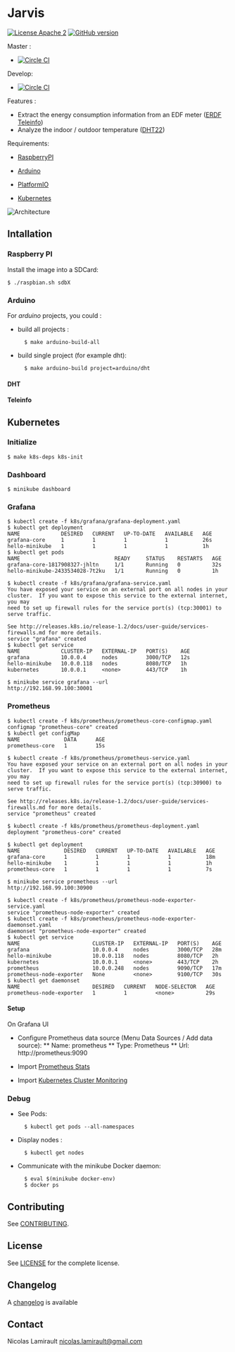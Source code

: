# Jarvis

[![License Apache 2][badge-license]](LICENSE)
[![GitHub version](https://badge.fury.io/gh/zeiot%2Frasphome.svg)](https://badge.fury.io/gh/zeiot%2Frasphome)


Master :
* [![Circle CI](https://circleci.com/gh/zeiot/jarvis/tree/master.svg?style=svg)](https://circleci.com/gh/zeiot/jarvis/tree/master)

Develop:
* [![Circle CI](https://circleci.com/gh/zeiot/jarvis/tree/develop.svg?style=svg)](https://circleci.com/gh/zeiot/jarvis/tree/develop)

Features :

* Extract the energy consumption information from an EDF meter ([ERDF Teleinfo][])
* Analyze the indoor / outdoor temperature ([DHT22][])

Requirements:

* [RaspberryPI][]

* [Arduino][]
* [PlatformIO][]

* [Kubernetes][]

![Architecture](jarvis.svg)

## Intallation

### Raspberry PI

Install the image into a SDCard:

    $ ./raspbian.sh sdbX


### Arduino

For *arduino* projects, you could :

* build all projects :

        $ make arduino-build-all

* build single project (for example dht):

        $ make arduino-build project=arduino/dht

#### DHT

#### Teleinfo


## Kubernetes

### Initialize

    $ make k8s-deps k8s-init

### Dashboard

    $ minikube dashboard

### Grafana

    $ kubectl create -f k8s/grafana/grafana-deployment.yaml
    $ kubectl get deployment
    NAME             DESIRED   CURRENT   UP-TO-DATE   AVAILABLE   AGE
    grafana-core     1         1         1            1           26s
    hello-minikube   1         1         1            1           1h
    $ kubectl get pods
    NAME                              READY     STATUS    RESTARTS   AGE
    grafana-core-1817908327-jhltn     1/1       Running   0          32s
    hello-minikube-2433534028-7t2ku   1/1       Running   0          1h

    $ kubectl create -f k8s/grafana/grafana-service.yaml
    You have exposed your service on an external port on all nodes in your
    cluster.  If you want to expose this service to the external internet, you may
    need to set up firewall rules for the service port(s) (tcp:30001) to serve traffic.

    See http://releases.k8s.io/release-1.2/docs/user-guide/services-firewalls.md for more details.
    service "grafana" created
    $ kubectl get service
    NAME             CLUSTER-IP   EXTERNAL-IP   PORT(S)    AGE
    grafana          10.0.0.4     nodes         3000/TCP   12s
    hello-minikube   10.0.0.118   nodes         8080/TCP   1h
    kubernetes       10.0.0.1     <none>        443/TCP    1h

    $ minikube service grafana --url
    http://192.168.99.100:30001

### Prometheus

    $ kubectl create -f k8s/prometheus/prometheus-core-configmap.yaml
    configmap "prometheus-core" created
    $ kubectl get configMap
    NAME              DATA      AGE
    prometheus-core   1         15s

    $ kubectl create -f k8s/prometheus/prometheus-service.yaml
    You have exposed your service on an external port on all nodes in your
    cluster.  If you want to expose this service to the external internet, you may
    need to set up firewall rules for the service port(s) (tcp:30900) to serve traffic.

    See http://releases.k8s.io/release-1.2/docs/user-guide/services-firewalls.md for more details.
    service "prometheus" created

    $ kubectl create -f k8s/prometheus/prometheus-deployment.yaml
    deployment "prometheus-core" created

    $ kubectl get deployment
    NAME              DESIRED   CURRENT   UP-TO-DATE   AVAILABLE   AGE
    grafana-core      1         1         1            1           18m
    hello-minikube    1         1         1            1           1h
    prometheus-core   1         1         1            1           7s

    $ minikube service prometheus --url
    http://192.168.99.100:30900

    $ kubectl create -f k8s/prometheus/prometheus-node-exporter-service.yaml
    service "prometheus-node-exporter" created
    $ kubectl create -f k8s/prometheus/prometheus-node-exporter-daemonset.yaml
    daemonset "prometheus-node-exporter" created
    $ kubectl get service
    NAME                       CLUSTER-IP   EXTERNAL-IP   PORT(S)    AGE
    grafana                    10.0.0.4     nodes         3000/TCP   28m
    hello-minikube             10.0.0.118   nodes         8080/TCP   2h
    kubernetes                 10.0.0.1     <none>        443/TCP    2h
    prometheus                 10.0.0.248   nodes         9090/TCP   17m
    prometheus-node-exporter   None         <none>        9100/TCP   30s
    $ kubectl get daemonset
    NAME                       DESIRED   CURRENT   NODE-SELECTOR   AGE
    prometheus-node-exporter   1         1         <none>          29s

#### Setup

On Grafana UI

* Configure Prometheus data source (Menu Data Sources / Add data source):
** Name: prometheus
** Type: Prometheus
** Url: http://prometheus:9090

* Import [Prometheus Stats](https://grafana.net/dashboards/159)
* Import [Kubernetes Cluster Monitoring](https://grafana.net/dashboards/162)


### Debug

* See Pods:

        $ kubectl get pods --all-namespaces

* Display nodes :

        $ kubectl get nodes

* Communicate with the minikube Docker daemon:

        $ eval $(minikube docker-env)
        $ docker ps


## Contributing

See [CONTRIBUTING](CONTRIBUTING.md).


## License

See [LICENSE](LICENSE) for the complete license.


## Changelog

A [changelog](ChangeLog.md) is available


## Contact

Nicolas Lamirault <nicolas.lamirault@gmail.com>




[badge-license]: https://img.shields.io/badge/license-Apache2-green.svg?style=flat

[RaspberryPI]: https://www.raspberrypi.org/
[PlatformIO]: http://platformio.org/
[Arduino]: https://www.arduino.cc/

[Kubernetes]: http://kubernetes.io/

[Mosquitto]: http://mosquitto.org/
[Grafana]: http://grafana.org/
[Prometheus]: https://prometheus.io/

[Ansible]: https://www.ansible.com/

[ERDF Teleinfo]: http://www.erdf.fr/sites/default/files/ERDF-NOI-CPT_02E.pdf
[DHT22]: https://www.adafruit.com/products/385
